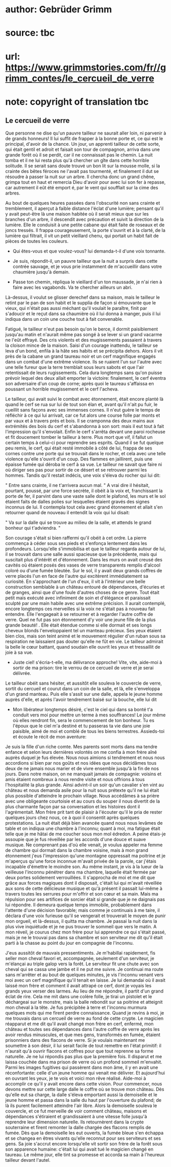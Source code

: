# author: Gebrüder Grimm
# source: tbc
# url: https://www.grimmstories.com/fr//grimm_contes/le_cercueil_de_verre
# note: copyright of translation tbc

## Le cercueil de verre 

Que personne ne dise qu'un pauvre tailleur ne saurait aller loin, ni
parvenir à de grands honneurs! Il lui suffit de frapper à la bonne porte
et, ce qui est le principal, d'avoir de la chance.
Un jour, un apprenti tailleur de cette sorte, qui était gentil et adroit
et faisait son tour de compagnon, arriva dans une grande forêt où il se
perdit, car il ne connaissait pas le chemin. La nuit tomba et il ne lui
resta plus qu'à chercher un gîte dans cette horrible solitude. Il se
serait sans doute trouvé un bon lit sur la mousse molle, si la crainte
des bêtes féroces ne l'avait pas tourmenté, et finalement il dut se
résoudre à passer la nuit sur un arbre. Il chercha donc un grand chêne,
grimpa tout en haut et remercia Dieu d'avoir pour avec lui son fer à
repasse, car autrement il eût été emport é‚ par le vent qui soufflait
sur la cime des arbres.

Au bout de quelques heures passées dans l'obscurité non sans crainte et
tremblement, il aperçut à faible distance l'éclat d'une lumière;
pensant qu'il y avait peut-être là une maison habitée où il serait
mieux que sur les branches d'un arbre, il descendit avec précaution et
suivit la direction de la lumière. Elle le conduisit à une petite cabane
qui était faite de roseaux et de joncs tressés. Il frappa
courageusement, la porte s'ouvrit et à la clarté‚ de la lumière qui
filtrait, il vit un petit vieillard chenu, qui portait un habit fait de
pièces de toutes les couleurs.

- Qui êtes-vous et que voulez-vous? lui demanda-t-il d'une voix
tonnante.

- Je suis, répondit-il, un pauvre tailleur que la nuit a surpris dans
cette contrée sauvage, et je vous prie instamment de m'accueillir dans
votre chaumière jusqu'à demain.

- Passe ton chemin, répliqua le vieillard d'un ton maussade, je n'ai
rien à faire avec les vagabonds. Va te chercher ailleurs un abri.

Là-dessus, il voulut se glisser derechef dans sa maison, mais le
tailleur le retint par le pan de son habit et le supplia de façon si
émouvante que le vieux, qui n'était pas aussi méchant qu'il voulait le
paraître, finit par s'adoucir et le reçut dans sa chaumière où il lui
donna à manger, puis il lui indiqua dans un coin une couche tout à fait
convenable.

Fatigué, le tailleur n'eut pas besoin qu'on le berce, il dormit
paisiblement jusqu'au matin et n'aurait même pas songé à se lever si
un grand vacarme ne l'eût effrayé. Des cris violents et des
mugissements passaient à travers la cloison mince de la maison. Saisi
d'un courage inattendu, le tailleur se leva d'un bond, enfila à la
hâte ses habits et se précipita dehors. Alors il vit près de la cabane
un grand taureau noir et un cerf magnifique engagés dans un combat
d'une extrême violence. Ils se ruaient l'un sur l'autre avec une
telle fureur que la terre tremblait sous leurs sabots et que l'air
retentissait de leurs rugissements. Cela dura longtemps sans qu'on
puisse prévoir lequel des deux allait emporter la victoire: finalement,
le cerf éventra son adversaire d'un coup de corne; après quoi le
taureau s'affaissa en poussant un horrible mugissement et le cerf
l'acheva.

Le tailleur, qui avait suivi le combat avec étonnement, était encore
planté là quand le cerf se rua sur lui de tout son élan et, avant qu'il
n'ait pu fuir, le cueillit sans façons avec ses immenses cornes. Il
n'eut guère le temps de réfléchir à ce qui lui arrivait, car ce fut
alors une course folle par monts et par vaux et à travers prés et bois.
Il se cramponna des deux mains aux extrémités des bois du cerf et
s'abandonna à son sort: mais il eut tout à fait l'impression qu'il
s'envolait. Enfin le cerf s'arrêta devant une paroi rocheuse et fit
doucement tomber le tailleur à terre. Plus mort que vif, il fallut un
certain temps à celui-ci pour reprendre ses esprits. Quand il se fut
quelque peu remis, le cerf, qui était resté immobile à côté de lui,
frappa de ses cornes contre une porte qui se trouvait dans le rocher, et
cela avec une telle violence qu'elle s'ouvrit d'un coup. Des flammes
en jaillirent, puis une épaisse fumée qui déroba le cerf à sa vue. Le
tailleur ne savait que faire ni où diriger ses pas pour sortir de ce
désert et se retrouver parmi les hommes. Tandis qu'il restait indécis,
une voix s'éleva du rocher qui lui dit:

" Entre sans crainte, il ne t'arrivera aucun mal. " A vrai dire il
hésitait, pourtant, poussé‚ par une force secrète, il obéit à la voix
et, franchissant la porte de fer, il parvint dans une vaste salle dont
le plafond, les murs et le sol étaient faits de dalles polies sur
lesquelles étaient gravés des signes inconnus de lui. Il contempla tout
cela avec grand étonnement et allait s'en retourner quand de nouveau il
entendit la voix qui lui disait:

" Va sur la dalle qui se trouve au milieu de la salle, et attends le
grand bonheur qui t'adviendra. "

Son courage s'était si bien raffermi qu'il obéit à cet ordre. La
pierre commença à céder sous ses pieds et s'enfonça lentement dans les
profondeurs. Lorsqu'elle s'immobilisa et que le tailleur regarda
autour de lui, il se trouvait dans une salle aussi spacieuse que la
précédente, mais qui suscitait plus d'intérêt et d'étonnement. Dans
les murs on avait creusé des cavités où étaient posés des vases de verre
transparents remplis d'alcool coloré ou d'une fumée bleutée. Sur le
sol, il y avait deux grands coffres de verre placés l'un en face de
l'autre qui excitèrent immédiatement sa curiosité. En s'approchant de
l'un d'eux, il vit à l'intérieur une belle construction semblable à
un château entouré de dépendances, d'écuries et de granges, ainsi que
d'une foule d'autres choses de ce genre. Tout était petit mais exécuté
avec infiniment de soin et d'élégance et paraissait sculpté par une
main habile avec une extrême précision. Il aurait contemplé‚ encore
longtemps ces merveilles si la voix ne s'était pas à nouveau fait
entendre. Elle l'engageait à se retourner et à regarder l'autre coffre
de verre. Quel ne fut pas son étonnement d'y voir une jeune fille de la
plus grande beauté! . Elle était étendue comme si elle dormait et ses
longs cheveux blonds l'enveloppaient tel un manteau précieux. Ses yeux
étaient bien clos, mais son teint animé et le mouvement régulier d'un
ruban sous sa respiration ne laissaient pas douter qu'elle ne fût en
vie. Le tailleur admirait la belle le cœur battant, quand soudain elle
ouvrit les yeux et tressaillit de joie à sa vue.

- Juste ciel! s'écria-t-elle, ma délivrance approche! Vite, vite,
aide-moi à sortir de ma prison: tire le verrou de ce cercueil de verre
et je serai délivrée.

Le tailleur obéit sans hésiter, et aussitôt elle souleva le couvercle de
verre, sortit du cercueil et courut dans un coin de la salle, et là,
elle s'enveloppa d'un grand manteau. Puis elle s'assit sur une dalle,
appela le jeune homme auprès d'elle, et après l'avoir tendrement baisé
sur la bouche, elle lui dit

- Mon libérateur longtemps désiré, c'est le ciel qui dans sa bonté
t'a conduit vers moi pour mettre un terme à mes souffrances! Le jour
même où elles rendront fin, sera le commencement de ton bonheur. Tu es
l'époux que le ciel m'a destiné et tu passeras ta vie dans une joie
paisible, aimé de moi et comblé de tous les biens terrestres.
Assieds-toi et écoute le récit de mon aventure:

Je suis la fille d'un riche comte. Mes parents sont morts dans ma
tendre enfance et selon leurs dernières volontés on me confia à mon
frère aîné auprès duquel je fus élevée. Nous nous aimions si tendrement
et nous nous accordions si bien par nos goûts et nos idées que nous
décidâmes tous deux de ne jamais nous marier et de vivre ensemble
jusqu'à la fin de nos jours. Dans notre maison, on ne manquait jamais
de compagnie: voisins et amis étaient nombreux à nous rendre visite et
nous offrions à tous l'hospitalité la plus grande. Ainsi advint-il un
soir qu'un cavalier s'en vint au château et nous demanda asile pour la
nuit sous prétexte qu'il ne lui était plus possible d'atteindre le
prochain village. Nous accédâmes à sa prière avec une obligeante
courtoisie et au cours du souper il nous divertit de la plus charmante
façon par sa conversation et les histoires dont il l'agrémentait. Mon
frère prit tant de plaisir à l'écouter qu'il le pria de rester
quelques jours chez nous, ce à quoi il consentit après quelques
protestations. La nuit était déjà bien avancée quand nous nous levâmes
de table et on indiqua une chambre à l'inconnu; quant à moi, ma fatigue
était telle que je me hâtai de me coucher sous mon mol édredon. A peine
étais-je assoupie que je fus réveillée par les accords d'une douce et
suave musique. Ne comprenant pas d'où elle venait, je voulus appeler ma
femme de chambre qui dormait dans la chambre voisine, mais à mon grand
étonnement j'eus l'impression qu'une montagne oppressait ma poitrine
et je m'aperçus qu'une force inconnue m'avait privée de la parole,
car j'étais incapable d'émettre le moindre son. Au même instant, je
vis à la lueur de la veilleuse l'inconnu pénétrer dans ma chambre,
laquelle était fermée par deux portes solidement verrouillées. Il
s'approcha de moi et me dit que grâce aux forces magiques dont il
disposait, c'était lui qui m'avait réveillée aux sons de cette
délicieuse musique et qu'à présent il passait lui-même à travers toutes
les serrures pour m'offrir et son cœur et sa main. Mais ma répulsion
pour ses artifices de sorcier était si grande que je ne daignais pas lui
répondre. Il demeura quelque temps immobile, probablement dans
l'attente d'une décision favorable; mais comme je continuais à me
taire, il déclara d'une voix furieuse qu'il se vengerait et trouverait
le moyen de punir mon orgueil, et là-dessus, il quitta ma chambre. Je
passai la nuit dans la plus vive inquiétude et je ne pus trouver le
sommeil que vers le matin. A mon réveil, je courus chez mon frère pour
lui apprendre ce qui s'était passé, mais je ne le trouvai pas dans sa
chambre et son serviteur me dit qu'il était parti à la chasse au point
du jour en compagnie de l'inconnu.

J'eus aussitôt de mauvais pressentiments. Je m'habillai rapidement,
fis seller mon cheval favori et, accompagnée‚ seulement d'un serviteur,
je m'élançai au triple galop vers la forêt. Le serviteur fit une chute
avec son cheval qui se cassa une jambe et il ne put me suivre. Je
continuai ma route sans m'arrêter et au bout de quelques minutes, je
vis l'inconnu venant vers moi avec un cerf magnifique qu'il tenait en
laisse. Je lui demandai où il avait laissé mon frère et comment il avait
attrapé ce cerf, dont je voyais les grands yeux verser des larmes. Au
lieu de me répondre, il partit d'un grand éclat de rire. Cela me mit
dans une colère folle, je tirai un pistolet et le déchargeai sur le
monstre, mais la balle rebondit sur sa poitrine et atteignit mon cheval
à la tête. Je fus précipitée à terre et l'inconnu murmura quelques mots
qui me firent perdre connaissance. Quand je revins à moi, je me trouvais
dans un cercueil de verre au fond de cette crypte. Le magicien réapparut
et me dit qu'il avait changé mon frère en cerf, enfermé‚ mon château et
toutes ses dépendances dans l'autre coffre de verre après les avoir
rendus minuscules, et que mes gens, transformés en fumée, étaient
prisonniers dans des flacons de verre. Si je voulais maintenant me
soumettre à son désir, il lui serait facile de tout remettre en l'état
primitif: il n'aurait qu'à ouvrir flacons et coffres pour que tout
reprenne sa forme naturelle. Je ne lui répondis pas plus que la première
fois. Il disparut et me laissa couchée dans ma prison de verre où un
profond sommeil m'envahit. Parmi les images fugitives qui passèrent
dans mon âme, il y en avait une réconfortante: celle d'un jeune homme
qui venait me délivrer. Et aujourd'hui en ouvrant les yeux, je te vois
et voici mon rêve réalisé. Aide-moi à accomplir ce qu'il y avait encore
dans cette vision. Pour commencer, nous devons mettre sur cette large
dalle le coffre où se trouve mon château. Dès qu'elle eut sa charge, la
dalle s'éleva emportant aussi la demoiselle et le jeune homme et passa
dans la salle du haut par l'ouverture du plafond; de là ils purent
facilement atteindre l'air libre. Alors la demoiselle souleva le
couvercle, et ce fut merveille de voir comment château, maisons et
dépendances s'étiraient et grandissaient à une vitesse folle jusqu'à
reprendre leur dimension naturelle. Ils retournèrent dans la crypte
souterraine et firent remonter la dalle chargée des flacons remplis de
fumée. Dès que la demoiselle les eut ouverts, la fumée bleue s'en
échappa et se changea en êtres vivants qu'elle reconnut pour ses
serviteurs et ses gens. Sa joie s'accrut encore lorsqu'elle vit sortir
son frère de la forêt sous son apparence humaine: c'était lui qui avait
tué le magicien changé en taureau. Le même jour, elle tint sa promesse
et accorda sa main à l'heureux tailleur devant l'autel.
